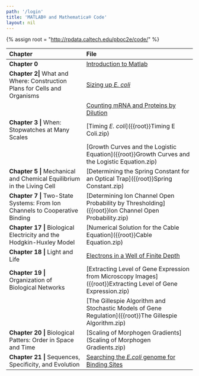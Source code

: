 ```yaml
---
path: '/login'
title: 'MATLAB® and Mathematica® Code'
layout: nil
---
```


{% assign root = "http://rpdata.caltech.edu/pboc2e/code/" %}

| Chapter | File |
| :--| :--|
| **Chapter 0** | [Introduction to Matlab]({{root}}MatlabIntro.zip)|
| **Chapter 2\|** What and Where: Construction Plans for Cells and Organisms | [Sizing up *E. coli*]({{root}}SizingUpEcoli.zip)|
| | [Counting mRNA and Proteins by Dilution]({{root}}CountingByDilution.zip)|
| **Chapter 3 \|** When: Stopwatches at Many Scales | [Timing *E. coli*]({{root}}Timing E Coli.zip)|
| |[Growth Curves and the Logistic Equation]({{root}}Growth Curves and the Logistic Equation.zip)|
| **Chapter 5 \|** Mechanical and Chemical Equilibrium in the Living Cell |[Determining the Spring Constant for an Optical Trap]({{root}}Spring Constant.zip)|
| **Chapter 7 \|** Two-State Systems: From Ion Channels to Cooperative Binding| [Determining Ion Channel Open Probability by Thresholding]({{root}}Ion Channel Open Probability.zip)|
| **Chapter 17 \|** Biological Electricity and the Hodgkin-Huxley Model | [Numerical Solution for the Cable Equation]({{root}}Cable Equation.zip)| 
| **Chapter 18 \|** Light and Life | [Electrons in a Well of Finite Depth]({{root}}PotentialWell.nb.zip) |
| **Chapter 19 \|** Organization of Biological Networks | [Extracting Level of Gene Expression from Microscopy Images]({{root}}Extracting Level of Gene Expression.zip)|
| | [The Gillespie Algorithm and Stochastic Models of Gene Regulation]({{root}}The Gillespie Algorithm.zip)|
| **Chapter 20 \|** Biological Patters: Order in Space and Time | [Scaling of Morphogen Gradients](Scaling of Morphogen Gradients.zip)|
| **Chapter 21 \|** Sequences, Specificity, and Evolution | [Searching the *E.coli* genome for Binding Sites]({{root}}FindingBindingSites.zip)|
 